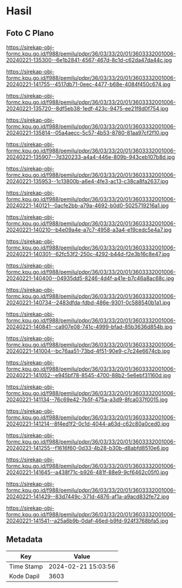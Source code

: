 # Hasil

## Foto C Plano

https://sirekap-obj-formc.kpu.go.id/f988/pemilu/pdpr/36/03/33/20/01/3603332001006-20240221-135300--6e1b2841-4567-467d-8c1d-c62da47da44c.jpg

https://sirekap-obj-formc.kpu.go.id/f988/pemilu/pdpr/36/03/33/20/01/3603332001006-20240221-141755--4517db71-0eec-4477-b68e-4084f450c674.jpg

https://sirekap-obj-formc.kpu.go.id/f988/pemilu/pdpr/36/03/33/20/01/3603332001006-20240221-135720--8df5eb38-1edf-423c-9475-ee21f8d0f754.jpg

https://sirekap-obj-formc.kpu.go.id/f988/pemilu/pdpr/36/03/33/20/01/3603332001006-20240221-135814--05a4aecc-5c57-4b53-8780-81aa97cf2f10.jpg

https://sirekap-obj-formc.kpu.go.id/f988/pemilu/pdpr/36/03/33/20/01/3603332001006-20240221-135907--7d320233-a4a4-446e-809b-943ceb107b8d.jpg

https://sirekap-obj-formc.kpu.go.id/f988/pemilu/pdpr/36/03/33/20/01/3603332001006-20240221-135953--1c13800b-a6e4-4fe3-ac13-c38ca8fa2637.jpg

https://sirekap-obj-formc.kpu.go.id/f988/pemilu/pdpr/36/03/33/20/01/3603332001006-20240221-140121--0acfe2bb-a79a-4692-b0d0-5025719216a1.jpg

https://sirekap-obj-formc.kpu.go.id/f988/pemilu/pdpr/36/03/33/20/01/3603332001006-20240221-140210--b4e09a4e-a7c7-4958-a3a4-e19cedc5e4a7.jpg

https://sirekap-obj-formc.kpu.go.id/f988/pemilu/pdpr/36/03/33/20/01/3603332001006-20240221-140301--62fc53f2-250c-4292-b44d-f2e3b16c8e47.jpg

https://sirekap-obj-formc.kpu.go.id/f988/pemilu/pdpr/36/03/33/20/01/3603332001006-20240221-140400--04935dd5-8246-4d4f-a41e-b7c46a8ac68c.jpg

https://sirekap-obj-formc.kpu.go.id/f988/pemilu/pdpr/36/03/33/20/01/3603332001006-20240221-140734--2483dfda-fdbd-486e-9301-0c588540b1a1.jpg

https://sirekap-obj-formc.kpu.go.id/f988/pemilu/pdpr/36/03/33/20/01/3603332001006-20240221-140841--ca907e08-741c-4999-bfad-85b3636d854b.jpg

https://sirekap-obj-formc.kpu.go.id/f988/pemilu/pdpr/36/03/33/20/01/3603332001006-20240221-141004--bc76aa51-73bd-4f51-90e9-c7c24e6674cb.jpg

https://sirekap-obj-formc.kpu.go.id/f988/pemilu/pdpr/36/03/33/20/01/3603332001006-20240221-141052--e945bf78-8545-4700-88b2-5e6ebf31160d.jpg

https://sirekap-obj-formc.kpu.go.id/f988/pemilu/pdpr/36/03/33/20/01/3603332001006-20240221-141134--76c69e42-7b5f-475a-a3d9-8fca037f0015.jpg

https://sirekap-obj-formc.kpu.go.id/f988/pemilu/pdpr/36/03/33/20/01/3603332001006-20240221-141214--8f4ed1f2-0c1d-4044-a63d-c62c80a0ced0.jpg

https://sirekap-obj-formc.kpu.go.id/f988/pemilu/pdpr/36/03/33/20/01/3603332001006-20240221-141255--f1616f60-0d33-4b28-b30b-d8abfd8510e6.jpg

https://sirekap-obj-formc.kpu.go.id/f988/pemilu/pdpr/36/03/33/20/01/3603332001006-20240221-141645--a438f71c-b926-481f-88e9-9cf6462c05f0.jpg

https://sirekap-obj-formc.kpu.go.id/f988/pemilu/pdpr/36/03/33/20/01/3603332001006-20240221-141429--83d7449c-371d-4876-af1a-a9acd832fe72.jpg

https://sirekap-obj-formc.kpu.go.id/f988/pemilu/pdpr/36/03/33/20/01/3603332001006-20240221-141541--a25a6b9b-0daf-46ed-b9fd-924f3768bfa5.jpg


## Metadata

| Key        | Value               |
| ---------- | ------------------- |
| Time Stamp | 2024-02-21 15:03:56 |
| Kode Dapil | 3603                |



